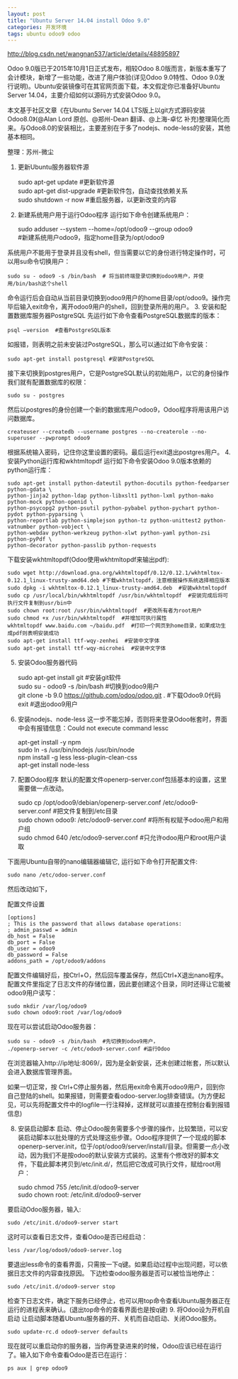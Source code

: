 ```yaml
---
layout: post
title: "Ubuntu Server 14.04 install Odoo 9.0"
categories: 开发环境
tags: ubuntu odoo9 odoo
---
```


http://blog.csdn.net/wangnan537/article/details/48895897

Odoo 9.0版已于2015年10月1日正式发布，相较Odoo 8.0版而言，新版本重写了会计模块，新增了一些功能，改进了用户体验(详见Odoo 9.0特性、Odoo 9.0发行说明)。Ubuntu安装镜像可在其官网页面下载，本文假定你已准备好Ubuntu Server 14.04，主要介绍如何以源码方式安装Odoo 9.0。

本文基于社区文章《在Ubuntu Server 14.04 LTS版上以git方式源码安装Odoo8.0》(@Alan Lord 原创、@郑州-Dean 翻译、@上海-卓忆 补充)整理简化而来。与Odoo8.0的安装相比，主要差别在于多了nodejs、node-less的安装，其他基本相同。

整理：苏州-微尘

1. 更新Ubuntu服务器软件源
 
	sudo apt-get update  #更新软件源  
	sudo apt-get dist-upgrade  #更新软件包，自动查找依赖关系  
	sudo shutdown -r now  #重启服务器，以更新改变的内容  

2. 新建系统用户用于运行Odoo程序
运行如下命令创建系统用户：

	sudo adduser --system --home=/opt/odoo9 --group odoo9  
	#新建系统用户odoo9，指定home目录为/opt/odoo9  

系统用户不能用于登录并且没有shell，但当需要以它的身份进行特定操作时，可以用su命令切换用户：

	sudo su - odoo9 -s /bin/bash  # 将当前终端登录切换到odoo9用户，并使用/bin/bash这个shell  

命令运行后会自动从当前目录切换到odoo9用户的home目录/opt/odoo9。操作完毕后输入exit命令，离开odoo9用户的shell，回到登录所用的用户。
3. 安装和配置数据库服务器PostgreSQL
先运行如下命令查看PostgreSQL数据库的版本：

	psql –version  #查看PostgreSQL版本  

如报错，则表明之前未安装过PostgreSQL，那么可以通过如下命令安装：

	sudo apt-get install postgresql #安装PostgreSQL  

接下来切换到postgres用户，它是PostgreSQL默认的初始用户，以它的身份操作我们就有配置数据库的权限：

	sudo su - postgres  

然后以postgres的身份创建一个新的数据库用户odoo9，Odoo程序将用该用户访问数据库。

	createuser --createdb --username postgres --no-createrole --no-superuser --pwprompt odoo9  

根据系统输入密码，记住你这里设置的密码。最后运行exit退出postgres用户。
4. 安装Python运行库和wkhtmltopdf
运行如下命令安装Odoo 9.0版本依赖的python运行库：

	sudo apt-get install python-dateutil python-docutils python-feedparser python-gdata \  
	python-jinja2 python-ldap python-libxslt1 python-lxml python-mako python-mock python-openid \  
	python-psycopg2 python-psutil python-pybabel python-pychart python-pydot python-pyparsing \  
	python-reportlab python-simplejson python-tz python-unittest2 python-vatnumber python-vobject \  
	python-webdav python-werkzeug python-xlwt python-yaml python-zsi python-pyPdf \  
	python-decorator python-passlib python-requests  

下载安装wkhtmltopdf(Odoo使用wkhtmltopdf来输出pdf):

	sudo wget http://download.gna.org/wkhtmltopdf/0.12/0.12.1/wkhtmltox-0.12.1_linux-trusty-amd64.deb #下载wkhtmltopdf，注意根据操作系统选择相应版本  
	sudo dpkg -i wkhtmltox-0.12.1_linux-trusty-amd64.deb  #安装wkhtmltopdf  
	sudo cp /usr/local/bin/wkhtmltopdf /usr/bin/wkhtmltopdf  #安装完成后将可执行文件复制到usr/bin中  
	sudo chown root:root /usr/bin/wkhtmltopdf  #更改所有者为root用户  
	sudo chmod +x /usr/bin/wkhtmltopdf  #并增加可执行属性  
	wkhtmltopdf www.baidu.com ~/baidu.pdf  #打印一个网页到home目录，如果成功生成pdf则表明安装成功  
	sudo apt-get install ttf-wqy-zenhei  #安装中文字体  
	sudo apt-get install ttf-wqy-microhei  #安装中文字体  

5. 安装Odoo服务器代码

	sudo apt-get install git  #安装git软件  
	sudo su - odoo9 -s /bin/bash #切换到odoo9用户  
	git clone -b 9.0 https://github.com/odoo/odoo.git .  #下载Odoo9.0代码  
	exit #退出odoo9用户  

6. 安装nodejs、node-less
这一步不能忘掉，否则将来登录Odoo帐套时，界面中会有报错信息：Could not execute command lessc

	apt-get install -y npm   
	sudo ln -s /usr/bin/nodejs /usr/bin/node  
	npm install -g less less-plugin-clean-css  
	apt-get install node-less  

7. 配置Odoo程序
默认的配置文件openerp-server.conf包括基本的设置，这里需要做一点改动。

	sudo cp /opt/odoo9/debian/openerp-server.conf /etc/odoo9-server.conf  #把文件复制到/etc目录  
	sudo chown odoo9: /etc/odoo9-server.conf #将所有权赋予odoo用户和用户组  
	sudo chmod 640 /etc/odoo9-server.conf #只允许odoo用户和root用户读取  

下面用Ubuntu自带的nano编辑器编辑它, 运行如下命令打开配置文件:

	sudo nano /etc/odoo-server.conf    

然后改动如下，


配置文件设置

	[options]
	; This is the password that allows database operations:
	; admin_passwd = admin
	db_host = False
	db_port = False
	db_user = odoo9
	db_password = False
	addons_path = /opt/odoo9/addons


配置文件编辑好后，按Ctrl+O，然后回车覆盖保存，然后Ctrl+X退出nano程序。
配置文件里指定了日志文件的存储位置，因此要创建这个目录，同时还得让它能被odoo9用户读写：

	sudo mkdir /var/log/odoo9  
	sudo chown odoo9:root /var/log/odoo9  

现在可以尝试启动Odoo服务器：

	sudo su - odoo9 -s /bin/bash  #先切换到odoo9用户，  
	./openerp-server -c /etc/odoo9-server.conf #运行Odoo  

在浏览器输入http://ip地址:8069/，因为是全新安装，还未创建过帐套，所以默认会进入数据库管理界面。



如果一切正常，按 Ctrl+C停止服务器，然后用exit命令离开odoo9用户，回到你自己登陆的shell。如果报错，则需要查看odoo-server.log排查错误。(为方便起见，可以先将配置文件中的logfile一行注释掉，这样就可以直接在控制台看到报错信息)

8. 安装启动脚本
启动、停止Odoo服务需要多个步骤的操作，比较繁琐，可以安装启动脚本以批处理的方式处理这些步骤。Odoo程序提供了一个现成的脚本openerp-server.init，位于/opt/odoo9/server/install/目录。但需要一点小改动，因为我们不是按odoo的默认安装方式装的。这里有个修改好的脚本文件，下载此脚本拷贝到/etc/init.d/，然后把它改成可执行文件，赋给root用户：


	sudo chmod 755 /etc/init.d/odoo9-server  
	sudo chown root: /etc/init.d/odoo9-server  

要启动Odoo服务器，输入:

	sudo /etc/init.d/odoo9-server start    

这时可以查看日志文件，查看Odoo是否已经启动：

	less /var/log/odoo9/odoo9-server.log  

要退出less命令的查看界面，只需按一下q键。如果启动过程中出现问题，可以依据日志文件的内容查找原因。
下边检查odoo服务器是否可以被恰当地停止：

	sudo /etc/init.d/odoo9-server stop  
	
检查下日志文件，确定下服务已经停止，也可以用top命令查看Ubuntu服务器正在运行的进程表来确认。(退出top命令的查看界面也是按q键)
9. 将Odoo设为开机自启动
让启动脚本随着Ubuntu服务器的开、关机而自动启动、关闭Odoo服务。


	sudo update-rc.d odoo9-server defaults  

现在就可以重启动你的服务器，当你再登录进来的时候，Odoo应该已经在运行了。输入如下命令查看Odoo是否已在运行：


	ps aux | grep odoo9  
